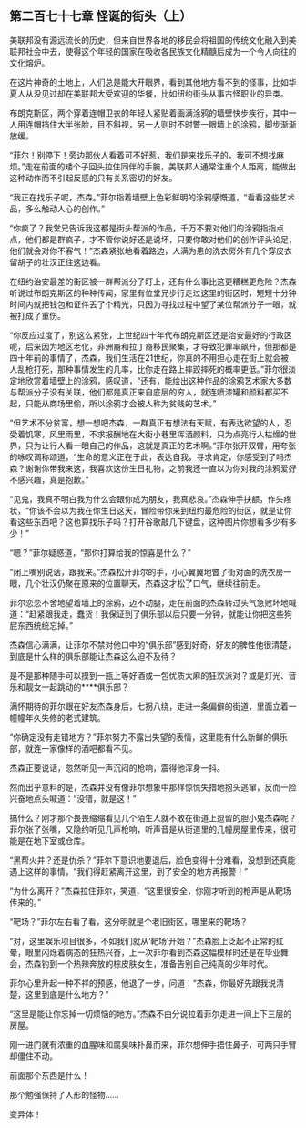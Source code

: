 ## 第二百七十七章 怪诞的街头（上）
美联邦没有源远流长的历史，但来自世界各地的移民会将祖国的传统文化融入到美联邦社会中去，使得这个年轻的国家在吸收各民族文化精髓后成为一个令人向往的文化熔炉。

在这片神奇的土地上，人们总是能大开眼界，看到其他地方看不到的怪事，比如华夏人从没见过却在美联邦大受欢迎的华餐，比如纽约街头从事古怪职业的异类。

布朗克斯区，两个穿着连帽卫衣的年轻人紧贴着画满涂鸦的墙壁快步疾行，其中一人用连帽挡住大半张脸，目不斜视，另一人则时不时瞥一眼墙上的涂鸦，脚步渐渐放缓。

“菲尔！别停下！旁边那伙人看着可不好惹，我们是来找乐子的，我可不想找麻烦。”走在前面的矮个子回头拉住同伴的手腕，美联邦人通常注重个人距离，能做出这种动作而不引起反感的只有关系密切的好友。

“我正在找乐子呢，杰森。”菲尔指着墙壁上色彩鲜明的涂鸦感慨道，“看看这些艺术品，多么触动人心的创作。”

“你疯了？我堂兄告诉我这都是街头帮派的作品，千万不要对他们的涂鸦指指点点，他们都是群疯子，才不管你说好还是说坏，只要你敢对他们的创作评头论足，他们就会对你不客气！”杰森紧张地看着路边，人满为患的洗衣房外有几个穿皮衣留胡子的壮汉正往这边看。

在纽约治安最差的街区被一群帮派分子盯上，还有什么事比这更糟糕更危险？杰森听说过布朗克斯区的种种传闻，家里有位堂兄步行走过这里的街区时，短短十分钟时间内就把钱包和证件丢了个精光，只因为寻找过程中望了某位帮派分子一眼，就被打成了重伤。

“你反应过度了，别这么紧张，上世纪四十年代布朗克斯区还是治安最好的行政区呢，后来因为地区老化，非洲裔和拉丁裔移民聚集，才导致犯罪率飙升，但那都是四十年前的事情了，杰森，我们生活在21世纪，你真的不用担心走在街上就会被人乱枪打死，那种事情发生的几率，比你走在路上摔跤摔死的概率更低。”菲尔很淡定地欣赏着墙壁上的涂鸦，感叹道，“还有，能绘出这种作品的涂鸦艺术家大多数与帮派分子没有关联，他们都是真正来自底层的穷人，就连喷漆罐和颜料都买不起，只能从商场里偷，所以涂鸦才会被人称为贫贱的艺术。”

“但艺术不分贫富，想一想吧杰森，一群真正有想法有天赋，有表达欲望的人，忍受着饥寒，风里雨里，不求报酬地在大街小巷里挥洒颜料，只为点亮行人枯燥的世界，只为让行人看一眼自己的作品，这就是真正的艺术啊。”菲尔张开双臂，用夸张的咏叹调称颂道，“生命的意义正在于此，表达自我，寻求肯定，你感受到了吗杰森？谢谢你带我来这，我喜欢这份生日礼物，之前我还一直以为你对我的涂鸦爱好不感兴趣，真是抱歉。”

“见鬼，我真不明白我为什么会跟你成为朋友，我真悲哀。”杰森伸手扶额，作头疼状，“你该不会以为我在你生日这天，冒险带你来到纽约最危险的街区，就是让你看这些东西吧？这也算找乐子吗？打开谷歌敲几下键盘，这种图片你想看多少有多少！”

“嗯？”菲尔疑惑道，“那你打算给我的惊喜是什么？”

“闭上嘴别说话，跟我来。”杰森松开菲尔的手，小心翼翼地瞥了街对面的洗衣房一眼，几个壮汉仍聚在原来的位置聊天，杰森这才松了口气，继续往前走。

菲尔恋恋不舍地望着墙上的涂鸦，迈不动腿，走在前面的杰森转过头气急败坏地喊道：“赶紧跟我走，蠢货！我保证到了俱乐部以后只要一分钟，就能让你把这些狗屁东西统统忘掉。”

杰森信心满满，让菲尔不禁对他口中的“俱乐部”感到好奇，好友的脾性他很清楚，到底是什么样的俱乐部能让杰森这么迫不及待？

是不是那种随手可以摸到一瓶上等好酒或一包优质大麻的狂欢派对？或是灯光、音乐和靓女一起跳动的****俱乐部？

满怀期待的菲尔跟在好友杰森身后，七拐八绕，走进一条偏僻的街道，里面立着一幢幢年久失修的老式建筑。

“你确定没有走错地方？”菲尔努力不露出失望的表情，这里能有什么新鲜的俱乐部，就连一家像样的酒吧都看不见。

杰森正要说话，忽然听见一声沉闷的枪响，震得他浑身一抖。

然而出乎意料的是，杰森并没有像菲尔想象中那样惊慌失措地抱头逃窜，反而一脸兴奋地点头喊道：“没错，就是这！”

搞什么？刚才那个畏畏缩缩看见几个陌生人就不敢在街道上逗留的胆小鬼杰森呢？菲尔张了张嘴，又隐约听见几声枪响，听声音是从街道里的几幢房屋里传来，很可能是在地下室或仓库。

“黑帮火并？还是仇杀？”菲尔下意识地要退后，脸色变得十分难看，没想到还真能遇上这样的事情，“我们得赶紧离开这里，到了安全的地方再报警！”

“为什么离开？”杰森拉住菲尔，笑道，“这里很安全，你刚才听到的枪声是从靶场传来的。”

“靶场？”菲尔左右看了看，这分明就是个老旧街区，哪里来的靶场？

“对，这里娱乐项目很多，不如我们就从‘靶场’开始？”杰森脸上泛起不正常的红晕，眼里闪烁着病态的狂热兴奋，上一次菲尔看到杰森这幅模样时还是在毕业舞会，杰森钓到一个热辣奔放的棕皮肤女生，准备告别自己纯真的少年时代。

菲尔心里升起一种不祥的预感，他退了一步，问道：“杰森，你最好先跟我说清楚，这里到底是什么地方？”

“这里是能让你忘掉一切烦恼的地方。”杰森不由分说拉着菲尔走进一间上下三层的房屋。

刚一进门就有浓重的血腥味和腐臭味扑鼻而来，菲尔想伸手捂住鼻子，可两只手臂却僵住不动。

前面那个东西是什么！

那个勉强保持了人形的怪物……

变异体！

